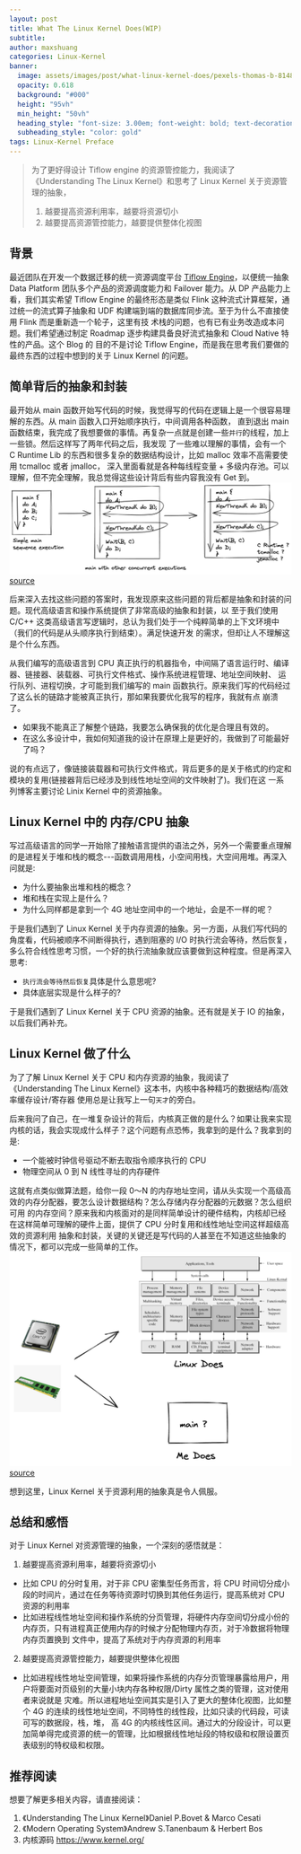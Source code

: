 ```yaml
---
layout: post
title: What The Linux Kernel Does(WIP)
subtitle: 
author: maxshuang
categories: Linux-Kernel
banner:
  image: assets/images/post/what-linux-kernel-does/pexels-thomas-b-814898.jpg
  opacity: 0.618
  background: "#000"
  height: "95vh"
  min_height: "50vh"
  heading_style: "font-size: 3.00em; font-weight: bold; text-decoration: underline"
  subheading_style: "color: gold"
tags: Linux-Kernel Preface 
---
```


> 为了更好得设计 Tiflow engine 的资源管控能力，我阅读了《Understanding The Linux Kernel》和思考了 Linux Kernel 关于资源管理的抽象，
> 1. 越要提高资源利用率，越要将资源切小  
> 2. 越要提高资源管控能力，越要提供整体化视图  

## 背景
最近团队在开发一个数据迁移的统一资源调度平台 [Tiflow Engine](https://github.com/pingcap/tiflow/tree/master/engine)，以便统一抽象
Data Platform 团队多个产品的资源调度能力和 Failover 能力。从 DP 产品能力上看，我们其实希望 Tiflow Engine 的最终形态是类似 Flink 
这种流式计算框架，通过统一的流式算子抽象和 UDF 构建端到端的数据库同步流。至于为什么不直接使用 Flink 而是重新造一个轮子，这里有技
术栈的问题，也有已有业务改造成本问题。我们希望通过制定 Roadmap 逐步构建具备良好流式抽象和 Cloud Native 特性的产品。这个 Blog 的
目的不是讨论 Tiflow Engine，而是我在思考我们要做的最终东西的过程中想到的关于 Linux Kernel 的问题。

## 简单背后的抽象和封装
最开始从 main 函数开始写代码的时候，我觉得写的代码在逻辑上是一个很容易理解的东西。从 main 函数入口开始顺序执行，中间调用各种函数，
直到退出 main 函数结束，我完成了我想要做的事情。再复杂一点就是创建一些`并行`的线程，加上一些锁。然后这样写了两年代码之后，我发现
了一些难以理解的事情，会有一个 C Runtime Lib 的东西和很多复杂的数据结构设计，比如 malloc 效率不高需要使用 tcmalloc 或者 jmalloc，
深入里面看就是各种每线程变量 + 多级内存池。可以理解，但不完全理解，我总觉得这些设计背后有些内容我没有 Get 到。
![simple-main](/assets/images/post/what-linux-kernel-does/linux-kernel-does-2022-08-06-2237.png)
[source](https://excalidraw.com/#json=5isqDNfuTgIXKWxAbZRHN,JzhT_W-8X1R3uscwcOkj8w)

后来深入去找这些问题的答案时，我发现原来这些问题的背后都是抽象和封装的问题。现代高级语言和操作系统提供了非常高级的抽象和封装，以
至于我们使用 C/C++ 这类高级语言写逻辑时，总认为我们处于一个纯粹简单的上下文环境中（我们的代码是从头顺序执行到结束）。满足快速开发
的需求，但却让人不理解这是个什么东西。

从我们编写的高级语言到 CPU 真正执行的机器指令，中间隔了语言运行时、编译器、链接器、装载器、可执行文件格式、操作系统进程管理、地址空间映射、
运行队列、进程切换，才可能到我们编写的 main 函数执行。原来我们写的代码经过了这么长的链路才能被真正执行，那如果我要优化我写的程序，我就有点
崩溃了。
* 如果我不能真正了解整个链路，我要怎么确保我的优化是合理且有效的。
* 在这么多设计中，我如何知道我的设计在原理上是更好的，我做到了可能最好了吗？

说的有点远了，像链接装载器和可执行文件格式，背后更多的是关于格式的约定和模块的复用(链接器背后已经涉及到线性地址空间的文件映射了)。我们在这
一系列博客主要讨论 Linix Kernel 中的资源抽象。

## Linux Kernel 中的 内存/CPU 抽象
写过高级语言的同学一开始除了接触语言提供的语法之外，另外一个需要重点理解的是进程关于堆和栈的概念---函数调用用栈，小空间用栈，大空间用堆。再深入
问就是:
* 为什么要抽象出堆和栈的概念？
* 堆和栈在实现上是什么？
* 为什么同样都是拿到一个 4G 地址空间中的一个地址，会是不一样的呢？

于是我们遇到了 Linux Kernel 关于内存资源的抽象。另一方面，从我们写代码的角度看，代码被顺序不间断得执行，遇到阻塞的 I/O 时执行流会等待，然后恢复，
多么符合线性思考习惯，一个好的执行流抽象就应该要做到这种程度。但是再深入思考:
* `执行流会等待然后恢复`具体是什么意思呢? 
* 具体底层实现是什么样子的?

于是我们遇到了 Linux Kernel 关于 CPU 资源的抽象。还有就是关于 IO 的抽象，以后我们再补充。

## Linux Kernel 做了什么
为了了解 Linux Kernel 关于 CPU 和内存资源的抽象，我阅读了《Understanding The Linux Kernel》这本书，内核中各种精巧的数据结构/高效率缓存设计/寄存器
使用总是让我写上一句`天才`的旁白。

后来我问了自己，在一堆复杂设计的背后，内核真正做的是什么？如果让我来实现内核的话，我会实现成什么样子？这个问题有点恐怖，我拿到的是什么？我拿到的是:
* 一个能被时钟信号驱动不断去取指令顺序执行的 CPU
* 物理空间从 0 到 N 线性寻址的内存硬件

这就有点类似做算法题，给你一段 0～N 的内存地址空间，请从头实现一个高级高效的内存分配器，要怎么设计数据结构？怎么存储内存分配器的元数据？怎么组织可用
的内存空间？原来我和内核面对的是同样简单设计的硬件结构，内核却已经在这样简单可理解的硬件上面，提供了 CPU 分时复用和线性地址空间这样超级高效的资源利用
抽象和封装，关键的关键还是写代码的人甚至在不知道这些抽象的情况下，都可以完成一些简单的工作。
![what-linux-kernel-does](/assets/images/post/what-linux-kernel-does/linux-does-2022-08-06-2346.png)
[source](https://excalidraw.com/#json=ZGufgOYmBZXjHklUQaw4x,r4fqGYMiBdpT3as5QoTxAg)

想到这里，Linux Kernel 关于资源利用的抽象真是令人佩服。

## 总结和感悟
对于 Linux Kernel 对资源管理的抽象，一个深刻的感悟就是：
1. 越要提高资源利用率，越要将资源切小  
* 比如 CPU 的分时复用，对于非 CPU 密集型任务而言，将 CPU 时间切分成小段的时间片，通过在任务等待资源时切换到其他任务运行，提高系统对 CPU 资源的利用率
* 比如进程线性地址空间和操作系统的分页管理，将硬件内存空间切分成小份的内存页，只有进程真正使用内存的时候才分配物理内存页，对于冷数据将物理内存页置换到
文件中，提高了系统对于内存资源的利用率

2. 越要提高资源管控能力，越要提供整体化视图  
* 比如进程线性地址空间管理，如果将操作系统的内存分页管理暴露给用户，用户将要面对页级别的大量小块内存各种权限/Dirty 属性之类的管理，这对使用者来说就是
灾难。所以进程地址空间其实是引入了更大的整体化视图，比如整个 4G 的连续的线性地址空间，不同特性的线性段，比如只读的代码段，可读可写的数据段，栈，堆，
高 4G 的内核线性区间。通过大的分段设计，可以更加简单得完成资源的统一的管理，比如根据线性地址段的特权级和权限设置页表级别的特权级和权限。

## 推荐阅读
想要了解更多相关内容，请直接阅读：  
1. 《Understanding The Linux Kernel》Daniel P.Bovet & Marco Cesati  
2. 《Modern Operating System》Andrew S.Tanenbaum & Herbert Bos
3.  内核源码 https://www.kernel.org/
